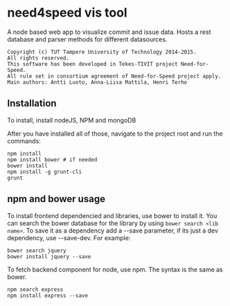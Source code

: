 need4speed vis tool
==========

A node based web app to visualize commit and issue data. Hosts a rest database and parser methods for different datasources.

    Copyright (c) TUT Tampere University of Technology 2014-2015.
    All rights reserved.
    This software has been developed in Tekes-TIVIT project Need-for-Speed.
    All rule set in consortium agreement of Need-for-Speed project apply.
    Main authors: Antti Luoto, Anna-Liisa Mattila, Henri Terho


Installation
-------------
To install, install nodeJS, NPM and mongoDB

After you have installed all of those, navigate to the project root and run the commands:

    npm install
    npm install bower # if needed
    bower install
    npm install -g grunt-cli
    grunt




npm and bower usage
-------------------

To install frontend dependencied and libraries, use bower to install it. You can search the bower database for the library by using ``bower search <lib name>``. To save it as a dependency add a --save parameter, if its just a dev dependency, use --save-dev. For example:

    bower search jquery
    bower install jquery --save

To fetch backend component for node, use npm. The syntax is the same as bower.

    npm search express
    npm install express --save